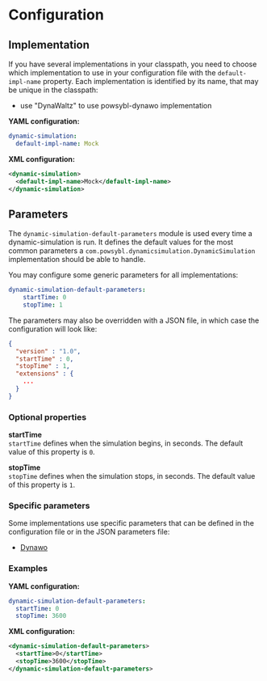 # Configuration

## Implementation
If you have several implementations in your classpath, you need to choose which implementation to use in your configuration file with the `default-impl-name` property.
Each implementation is identified by its name, that may be unique in the classpath:
- use "DynaWaltz" to use powsybl-dynawo implementation

**YAML configuration:**
```yaml
dynamic-simulation:
  default-impl-name: Mock
```

**XML configuration:**
```xml
<dynamic-simulation>
  <default-impl-name>Mock</default-impl-name>
</dynamic-simulation>
```

## Parameters
The `dynamic-simulation-default-parameters` module is used every time a dynamic-simulation is run. It defines the default values for the most common parameters a `com.powsybl.dynamicsimulation.DynamicSimulation` implementation should be able to handle.

You may configure some generic parameters for all implementations:
```yaml
dynamic-simulation-default-parameters:
    startTime: 0
    stopTime: 1
```

The parameters may also be overridden with a JSON file, in which case the configuration will look like:
```json
{
  "version" : "1.0",
  "startTime" : 0,
  "stopTime" : 1,
  "extensions" : {
    ...
  }
}
```

### Optional properties

**startTime**  
`startTime` defines when the simulation begins, in seconds. The default value of this property is `0`.

**stopTime**  
`stopTime` defines when the simulation stops, in seconds. The default value of this property is `1`.

### Specific parameters
Some implementations use specific parameters that can be defined in the configuration file or in the JSON parameters file:
- [Dynawo](inv:powsybldynawo:*:*#dynamic_simulation/configuration)

### Examples

**YAML configuration:**
```yaml
dynamic-simulation-default-parameters:
  startTime: 0
  stopTime: 3600
```

**XML configuration:**
```xml
<dynamic-simulation-default-parameters>
  <startTime>0</startTime>
  <stopTime>3600</stopTime>
</dynamic-simulation-default-parameters>
```